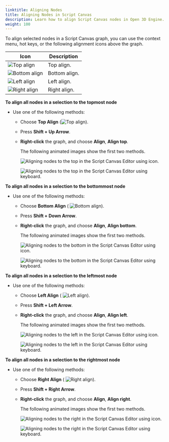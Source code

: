 ```yaml
---
linktitle: Aligning Nodes
title: Aligning Nodes in Script Canvas
description: Learn how to align Script Canvas nodes in Open 3D Engine.
weight: 100
---
```


To align selected nodes in a Script Canvas graph, you can use the context menu, hot keys, or the following alignment icons above the graph.

| Icon | Description |
| --- | --- |
|  ![Top align](/images/user-guide/scripting/script-canvas/nodes-aligning-top.png)  | Top align. |
|  ![Bottom align](/images/user-guide/scripting/script-canvas/nodes-aligning-bottom.png)  | Bottom align. |
|  ![Left align](/images/user-guide/scripting/script-canvas/nodes-aligning-left.png)  | Left align. |
|  ![Right align](/images/user-guide/scripting/script-canvas/nodes-aligning-right.png)  | Right align. |

**To align all nodes in a selection to the topmost node**
+ Use one of the following methods:
  + Choose **Top Align** (![Top align](/images/user-guide/scripting/script-canvas/nodes-aligning-top.png)).
  + Press **Shift + Up Arrow**.
  + **Right-click** the graph, and choose **Align**, **Align top**.

    The following animated images show the first two methods.

    ![Aligning nodes to the top in the Script Canvas Editor using icon.](/images/user-guide/scripting/script-canvas/nodes-aligning-top-using-icon.gif)

    ![Aligning nodes to the top in the Script Canvas Editor using keyboard.](/images/user-guide/scripting/script-canvas/nodes-aligning-top-using-keyboard.gif)

**To align all nodes in a selection to the bottommost node**
+ Use one of the following methods:
  + Choose **Bottom Align** ( ![Bottom align](/images/user-guide/scripting/script-canvas/nodes-aligning-bottom.png)).
  + Press **Shift + Down Arrow**.
  + **Right-click** the graph, and choose **Align**, **Align bottom**.

    The following animated images show the first two methods.

    ![Aligning nodes to the bottom in the Script Canvas Editor using icon.](/images/user-guide/scripting/script-canvas/nodes-aligning-bottom-using-icon.gif)

    ![Aligning nodes to the bottom in the Script Canvas Editor using keyboard.](/images/user-guide/scripting/script-canvas/nodes-aligning-bottom-using-keyboard.gif)

**To align all nodes in a selection to the leftmost node**
+ Use one of the following methods:
  + Choose **Left Align** ( ![Left align](/images/user-guide/scripting/script-canvas/nodes-aligning-left.png)).
  + Press **Shift + Left Arrow**.
  + **Right-click** the graph, and choose **Align**, **Align left**.

    The following animated images show the first two methods.

    ![Aligning nodes to the left in the Script Canvas Editor using icon.](/images/user-guide/scripting/script-canvas/nodes-aligning-left-using-icon.gif)

    ![Aligning nodes to the left in the Script Canvas Editor using keyboard.](/images/user-guide/scripting/script-canvas/nodes-aligning-left-using-keyboard.gif)

**To align all nodes in a selection to the rightmost node**
+ Use one of the following methods:
  + Choose **Right Align** ( ![Right align](/images/user-guide/scripting/script-canvas/nodes-aligning-right.png)).
  + Press **Shift + Right Arrow**.
  + **Right-click** the graph, and choose **Align**, **Align right**.

    The following animated images show the first two methods.

    ![Aligning nodes to the right in the Script Canvas Editor using icon.](/images/user-guide/scripting/script-canvas/nodes-aligning-right-using-icon.gif)

    ![Aligning nodes to the right in the Script Canvas Editor using keyboard.](/images/user-guide/scripting/script-canvas/nodes-aligning-right-using-keyboard.gif)
